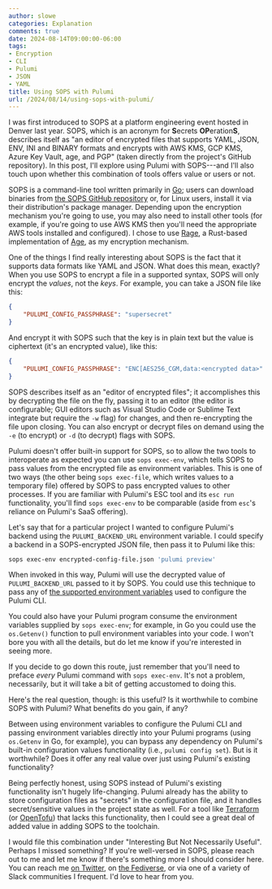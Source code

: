 ```yaml
---
author: slowe
categories: Explanation
comments: true
date: 2024-08-14T09:00:00-06:00
tags:
- Encryption
- CLI
- Pulumi
- JSON
- YAML
title: Using SOPS with Pulumi
url: /2024/08/14/using-sops-with-pulumi/
---
```


I was first introduced to SOPS at a platform engineering event hosted in Denver last year. SOPS, which is an acronym for **S**ecrets **OP**eration**S**, describes itself as "an editor of encrypted files that supports YAML, JSON, ENV, INI and BINARY formats and encrypts with AWS KMS, GCP KMS, Azure Key Vault, age, and PGP" (taken directly from the project's GitHub repository). In this post, I'll explore using Pulumi with SOPS---and I'll also touch upon whether this combination of tools offers value or users or not.<!--more-->

SOPS is a command-line tool written primarily in [Go][link-2]; users can download binaries from [the SOPS GitHub repository][link-1] or, for Linux users, install it via their distribution's package manager. Depending upon the encryption mechanism you're going to use, you may also need to install other tools (for example, if you're going to use AWS KMS then you'll need the appropriate AWS tools installed and configured). I chose to use [Rage][link-3], a Rust-based implementation of [Age][link-4], as my encryption mechanism.

One of the things I find really interesting about SOPS is the fact that it supports data formats like YAML and JSON. What does this mean, exactly? When you use SOPS to encrypt a file in a supported syntax, SOPS will only encrypt the _values_, not the _keys_. For example, you can take a JSON file like this:

```json
{
    "PULUMI_CONFIG_PASSPHRASE": "supersecret"
}
```

And encrypt it with SOPS such that the key is in plain text but the value is ciphertext (it's an encrypted value), like this:

```json
{
    "PULUMI_CONFIG_PASSPHRASE": "ENC[AES256_CGM,data:<encrypted data>"
}
```

SOPS describes itself as an "editor of encrypted files"; it accomplishes this by decrypting the file on the fly, passing it to an editor (the editor is configurable; GUI editors such as Visual Studio Code or Sublime Text integrate but require the `-w` flag) for changes, and then re-encrypting the file upon closing. You can also encrypt or decrypt files on demand using the `-e` (to encrypt) or `-d` (to decrypt) flags with SOPS.

Pulumi doesn't offer built-in support for SOPS, so to allow the two tools to interoperate as expected you can use `sops exec-env`, which tells SOPS to pass values from the encrypted file as environment variables. This is one of two ways (the other being `sops exec-file`, which writes values to a temporary file) offered by SOPS to pass encrypted values to other processes. If you are familiar with Pulumi's ESC tool and its `esc run` functionality, you'll find `sops exec-env` to be comparable (aside from `esc`'s reliance on Pulumi's SaaS offering).

Let's say that for a particular project I wanted to configure Pulumi's backend using the `PULUMI_BACKEND_URL` environment variable. I could specify a backend in a SOPS-encrypted JSON file, then pass it to Pulumi like this:

```bash
sops exec-env encrypted-config-file.json 'pulumi preview'
```

When invoked in this way, Pulumi will use the decrypted value of `PULUMI_BACKEND_URL` passed to it by SOPS. You could use this technique to pass any of [the supported environment variables][link-5] used to configure the Pulumi CLI.

You could also have your Pulumi program consume the environment variables supplied by `sops exec-env`; for example, in Go you could use the `os.Getenv()` function to pull environment variables into your code. I won't bore you with all the details, but do let me know if you're interested in seeing more.

If you decide to go down this route, just remember that you'll need to preface _every_ Pulumi command with `sops exec-env`. It's not a problem, necessarily, but it will take a bit of getting accustomed to doing this.

Here's the real question, though: is this useful? Is it worthwhile to combine SOPS with Pulumi? What benefits do you gain, if any?

Between using environment variables to configure the Pulumi CLI and passing environment variables directly into your Pulumi programs (using `os.Getenv` in Go, for example), you can bypass any dependency on Pulumi's built-in configuration values functionality (i.e., `pulumi config set`). But is it worthwhile? Does it offer any real value over just using Pulumi's existing functionality?

Being perfectly honest, using SOPS instead of Pulumi's existing functionality isn't hugely life-changing. Pulumi already has the ability to store configuration files as "secrets" in the configuration file, and it handles secret/sensitive values in the project state as well. For a tool like [Terraform][link-6] (or [OpenTofu][link-7]) that lacks this functionality, then I could see a great deal of added value in adding SOPS to the toolchain.

I would file this combination under "Interesting But Not Necessarily Useful". Perhaps I missed something? If you're well-versed in SOPS, please reach out to me and let me know if there's something more I should consider here. You can reach me [on Twitter][link-8], on [the Fediverse][link-9], or via one of a variety of Slack communities I frequent. I'd love to hear from you.

[link-1]: https://github.com/getsops/sops
[link-2]: https://go.dev/
[link-3]: https://github.com/str4d/rage
[link-4]: https://github.com/FiloSottile/age
[link-5]: https://www.pulumi.com/docs/cli/environment-variables/
[link-6]: https://terraform.io
[link-7]: https://opentofu.org/
[link-8]: https://twitter.com/scott_lowe
[link-9]: https://fosstodon.org/@scottslowe
